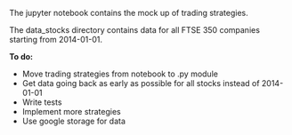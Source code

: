 The jupyter notebook contains the mock up of trading strategies.

The data_stocks directory contains data for all FTSE 350 companies starting from 2014-01-01.

**To do:**
- Move trading strategies from notebook to .py module
- Get data going back as early as possible for all stocks instead of 2014-01-01
- Write tests
- Implement more strategies
- Use google storage for data



